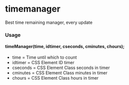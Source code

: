 # timemanager
Best time remaining manager, every update

### Usage
#### timeManager(time, idtimer, cseconds, cminutes, chours);

+ time = Time until which to count
+ idtimer = CSS Element ID timer
+ cseconds = CSS Element Class seconds in timer
+ cminutes = CSS Element Class minutes in timer
+ chours = CSS Element Class hours in timer
